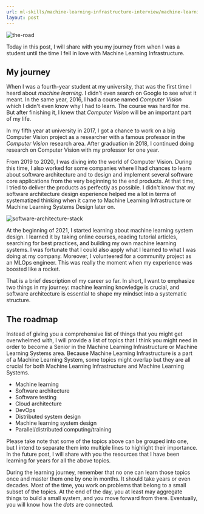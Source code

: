 ```yaml
---
url: ml-skills/machine-learning-infrastructure-interview/machine-learning-infrastructure-roadmap
layout: post
---
```


![the-road][the-road]

Today in this post, I will share with you my journey from when I was a student until the time I fell in love with Machine Learning Infrastructure.

<toc>

## My journey

When I was a fourth-year student at my university, that was the first time I heard about _machine learning_. I didn't even search on Google to see what it meant. In the same year, 2016, I had a course named _Computer Vision_ which I didn't even know why I had to learn. The course was hard for me. But after finishing it, I knew that _Computer Vision_ will be an important part of my life.

In my fifth year at university in 2017, I got a chance to work on a big Computer Vision project as a researcher with a famous professor in the _Computer Vision_ research area. After graduation in 2018, I continued doing research on Computer Vision with my professor for one year.

From 2019 to 2020, I was diving into the world of Computer Vision. During this time, I also worked for some companies where I had chances to learn about software architecture and to design and implement several software core applications from the very beginning to the end products. At that time, I tried to deliver the products as perfectly as possible. I didn't know that my software architecture design experience helped me a lot in terms of systematized thinking when it came to Machine Learning Infrastructure or Machine Learning Systems Design later on.

![software-architecture-stack][software-architecture-stack]

At the beginning of 2021, I started learning about machine learning system design. I learned it by taking online courses, reading tutorial articles, searching for best practices, and building my own machine learning systems. I was fortunate that I could also apply what I learned to what I was doing at my company. Moreover, I volunteered for a community project as an MLOps engineer. This was really the moment when my experience was boosted like a rocket.

That is a brief description of my career so far. In short, I want to emphasize two things in my journey: machine learning knowledge is crucial, and software architecture is essential to shape my mindset into a systematic structure.

## The roadmap

Instead of giving you a comprehensive list of things that you might get overwhelmed with, I will provide a list of topics that I think you might need in order to become a Senior in the Machine Learning Infrastructure or Machine Learning Systems area. Because Machine Learning Infrastructure is a part of a Machine Learning System, some topics might overlap but they are all crucial for both Machine Learning Infrastructure and Machine Learning Systems.

- Machine learning
- Software architecture
- Software testing
- Cloud architecture
- DevOps
- Distributed system design
- Machine learning system design
- Parallel/distributed computing/training

Please take note that some of the topics above can be grouped into one, but I intend to separate them into multiple lines to highlight their importance. In the future post, I will share with you the resources that I have been learning for years for all the above topics.

During the learning journey, remember that no one can learn those topics once and master them one by one in months. It should take years or even decades. Most of the time, you work on problems that belong to a small subset of the topics. At the end of the day, you at least may aggregate things to build a small system, and you move forward from there. Eventually, you will know how the _dots_ are connected.

<!-- MARKDOWN LINKS & IMAGES -->

[the-road]: /assets/images/ml-skills/machine-learning-infrastructure-interview/machine-learning-infrastructure-roadmap/the-road.jpg
[software-architecture-stack]: /assets/images/ml-skills/machine-learning-infrastructure-interview/machine-learning-infrastructure-roadmap/software-architecture-stack.png
